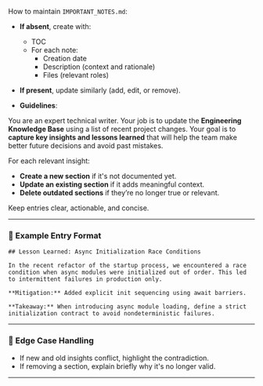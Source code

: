 How to maintain `IMPORTANT_NOTES.md`:

* **If absent**, create with:

  * TOC
  * For each note:
    * Creation date
    * Description (context and rationale)
    * Files (relevant roles)

* **If present**, update similarly (add, edit, or remove).

* **Guidelines**:

You are an expert technical writer. Your job is to update the **Engineering Knowledge Base** using a list of recent project changes. Your goal is to **capture key insights and lessons learned** that will help the team make better future decisions and avoid past mistakes.

For each relevant insight:

* **Create a new section** if it's not documented yet.
* **Update an existing section** if it adds meaningful context.
* **Delete outdated sections** if they’re no longer true or relevant.

Keep entries clear, actionable, and concise.

---

### 📌 Example Entry Format

```
## Lesson Learned: Async Initialization Race Conditions

In the recent refactor of the startup process, we encountered a race condition when async modules were initialized out of order. This led to intermittent failures in production only.

**Mitigation:** Added explicit init sequencing using await barriers.

**Takeaway:** When introducing async module loading, define a strict initialization contract to avoid nondeterministic failures.
```

---

### 🚨 Edge Case Handling

* If new and old insights conflict, highlight the contradiction.
* If removing a section, explain briefly why it's no longer valid.

---


